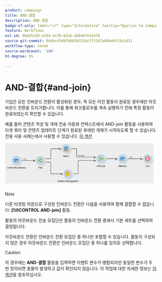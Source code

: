 ```yaml
---
product: campaign
title: AND-결합
description: AND-결합
badge-v7-only: label="v7" type="Informative" tooltip="Applies to Campaign Classic v7 only"
feature: Workflows
exl-id: 8b6d5c03-e104-4cf0-82ab-a08467e3e478
source-git-commit: 8debcd3d8fb883b3316cf75187a86bebf15a1d31
workflow-type: tm+mt
source-wordcount: '190'
ht-degree: 5%

---
```


# AND-결합{#and-join}



가입은 모든 인바운드 전환이 활성화된 경우, 즉 모든 이전 활동이 완료된 경우에만 아웃바운드 전환을 트리거합니다. 이를 통해 워크플로우를 계속 실행하기 전에 특정 활동이 완료되었는지 확인할 수 있습니다.

예를 들어 콘텐츠 작성 및 게재 전송 자동화 컨텍스트에서 AND-join 활동을 사용하여 타겟 쿼리 및 콘텐츠 업데이트 단계가 완료된 후에만 게재가 시작되도록 할 수 있습니다. 전용 사용 사례는에서 사용할 수 있습니다. [이 섹션](../../delivery/using/automating-via-workflows.md#creating-the-delivery-and-its-content)

![](assets/and-join-usage.png)

>[!NOTE]
>
>다른 타겟팅 차원으로 구성된 인바운드 전환은 다음을 사용하여 함께 결합할 수 없습니다: **[!UICONTROL AND-join]** 활동.

활동의 아웃바운드 전송 모집단은 활동의 인바운드 전환 중에서 기본 세트를 선택하여 결정됩니다.

아웃바운드 전환은 인바운드 전환 모집단 중 하나만 포함할 수 있습니다. 활동이 구성되지 않은 경우 아웃바운드 전환은 인바운드 모집단 중 하나를 임의로 선택합니다.

>[!CAUTION]
>
>의 경우에는 **AND-결합** 활동을 입력하면 이벤트 변수가 병합되지만 동일한 변수가 두 번 정의되면 충돌이 발생하고 값이 확인되지 않습니다. 이 작업에 대한 자세한 정보는 [이 섹션](javascript-scripts-and-templates.md#event-variables)을 참조하십시오.
